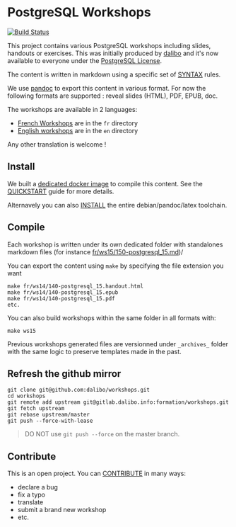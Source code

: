PostgreSQL Workshops
===============================================================================

[![Build
Status](https://travis-ci.org/dalibo/workshops.svg?branch=master)](https://travis-ci.org/dalibo/workshops)

This project contains various PostgreSQL workshops including slides, handouts or
exercises. This was initially produced by [dalibo](https://dalibo.com) and it's 
now available to everyone under the [PostgreSQL License](LICENSE.md). 

The content is written in markdown using a specific set of [SYNTAX](SYNTAX.md) rules. 

We use [pandoc](http://pandoc.org/) to export this content in various format. 
For now the following formats are supported : reveal slides (HTML), PDF, EPUB, doc.

The workshops are available in 2 languages:

* [French Workshops](fr/README.md) are in the `fr` directory 
* [English workshops](en/README.md) are in the `en` directory 

Any other translation is welcome !

Install                                                                          
------------------------------------------------------------------------------- 

We built a [dedicated docker image](https://hub.docker.com/r/dalibo/pandocker/) 
to compile this content. See the [QUICKSTART](QUICKSTART.md) guide for more details.

Alternavely you can also [INSTALL](INSTALL.md) the entire debian/pandoc/latex
toolchain.

Compile
-------------------------------------------------------------------------------

Each workshop is written under its own dedicated folder with standalones markdown
files (for instance [fr/ws15/150-postgresql_15.md](fr/ws15/150-postgresql_15.md))/

You can export the content using `make` by specifying the file extension you want

```
make fr/ws14/140-postgresql_15.handout.html
make fr/ws14/140-postgresql_15.epub
make fr/ws14/140-postgresql_15.pdf
etc.
```

You can also build workshops within the same folder in all formats with:

```
make ws15
```

Previous workshops generated files are versionned under `_archives_` folder with
the same logic to preserve templates made in the past.

Refresh the github mirror
------------------------------------------------------------------------------- 

```
git clone git@github.com:dalibo/workshops.git
cd workshops
git remote add upstream git@gitlab.dalibo.info:formation/workshops.git
git fetch upstream
git rebase upstream/master
git push --force-with-lease
```

> DO NOT use `git push --force` on the master branch.


Contribute
------------------------------------------------------------------------------- 

This is an open project. You can [CONTRIBUTE](CONTRIBUTING.md) in many ways: 

* declare a bug
* fix a typo
* translate
* submit a brand new workshop
* etc.



